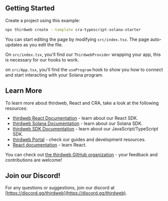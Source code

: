 ## Getting Started

Create a project using this example:

```bash
npx thirdweb create --template cra-typescript-solana-starter
```

You can start editing the page by modifying `src/index.tsx`. The page auto-updates as you edit the file.

On `src/index.tsx`, you'll find our `ThirdwebProvider` wrapping your app, this is necessary for our hooks to work.

on `src/App.tsx`, you'll find the `useProgram` hook to show you how to connect and start interacting with your Solana program.

## Learn More

To learn more about thirdweb, React and CRA, take a look at the following resources:

- [thirdweb React Documentation](https://portal.thirdweb.com/react) - learn about our React SDK.
- [thirdweb Solana Documentation](https://portal.thirdweb.com/solana) - learn about our Solana SDK.
- [thirdweb SDK Documentation](https://portal.thirdweb.com/sdk) - learn about our JavaScript/TypeScript SDK.
- [thirdweb Portal](https://docs.thirdweb.com/react) - check our guides and development resources.
- [React documentation](https://reactjs.org/) - learn React.

You can check out [the thirdweb GitHub organization](https://github.com/thirdweb-dev) - your feedback and contributions are welcome!

## Join our Discord!

For any questions or suggestions, join our discord at [https://discord.gg/thirdweb](https://discord.gg/thirdweb).
